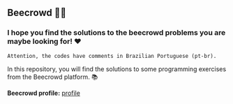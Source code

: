 ## Beecrowd 🐝🐝

### I hope you find the solutions to the beecrowd problems you are maybe looking for! ❤

`Attention, the codes have comments in Brazilian Portuguese (pt-br).`

In this repository, you will find the solutions to some programming exercises from the Beecrowd platform. 📚


**Beecrowd profile:** [profile](https://www.beecrowd.com.br/judge/pt/profile/667397)

